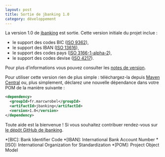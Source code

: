 ```yaml
---
layout: post
title: Sortie de jbanking 1.0
category: développement
---
```


La version 1.0 de [jbanking](https://github.com/marcwrobel/jbanking) est sortie. Cette version initiale du projet
inclue :

- le support des codes BIC ([ISO 9362](https://fr.wikipedia.org/wiki/ISO_9362)),
- le support des IBAN ([ISO 13616](https://fr.wikipedia.org/wiki/ISO_13616)),
- le support des codes pays ([ISO 3166-1-alpha-2](https://fr.wikipedia.org/wiki/ISO_3166)),
- le support des codes devise ([ISO 4217](https://fr.wikipedia.org/wiki/ISO_4217)).

Pour plus d’informations vous pouvez consulter
les [notes de version](https://github.com/marcwrobel/jbanking/releases/tag/jbanking-1.0).

Pour utiliser cette version rien de plus simple : téléchargez-la
depuis [Maven Central](https://search.maven.org/artifact/fr.marcwrobel/jbanking/1.0/jar)
ou, plus simplement, déclarez une nouvelle dépendance dans votre POM de la manière suivante :

```xml
<dependency>
  <groupId>fr.marcwrobel</groupId>
  <artifactId>jbanking</artifactId>
  <version>1.0</version>
</dependency>
```

Toute aide est la bienvenue ! Si vous souhaitez contribuer rendez-vous
sur [le dépôt GitHub de jbanking](https://github.com/marcwrobel/jbanking).

<!-- prettier-ignore-start -->
*[BIC]: Bank Identifier Code
*[IBAN]: International Bank Account Number
*[ISO]: International Organization for Standardization
*[POM]: Project Object Model
<!-- prettier-ignore-end -->
